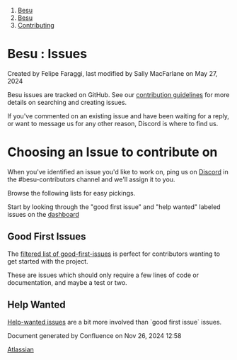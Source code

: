 1. [Besu](index.html)
2. [Besu](Besu_22151173.html)
3. [Contributing](Contributing_22154223.html)

# Besu : Issues

Created by Felipe Faraggi, last modified by Sally MacFarlane on May 27, 2024

Besu issues are tracked on GitHub. See our [contribution guidelines](https://lf-hyperledger.atlassian.net/wiki/display/BESU/How+to+Contribute) for more details on searching and creating issues.

If you've commented on an existing issue and have been waiting for a reply, or want to message us for any other reason, Discord is where to find us. 

# Choosing an Issue to contribute on

When you've identified an issue you'd like to work on, ping us on [Discord](https://discord.gg/hyperledger) in the #besu-contributors channel and we'll assign it to you.

Browse the following lists for easy pickings.

Start by looking through the "good first issue" and "help wanted" labeled issues on the [dashboard](https://github.com/hyperledger/besu/issues)

## Good First Issues

The [filtered list of good-first-issues](https://github.com/hyperledger/besu/labels/good%20first%20issue) is perfect for contributors wanting to get started with the project.

These are issues which should only require a few lines of code or documentation, and maybe a test or two.

## Help Wanted

[Help-wanted issues](https://github.com/hyperledger/besu/labels/help%20wanted) are a bit more involved than \`good first issue\` issues.

Document generated by Confluence on Nov 26, 2024 12:58

[Atlassian](http://www.atlassian.com/)
